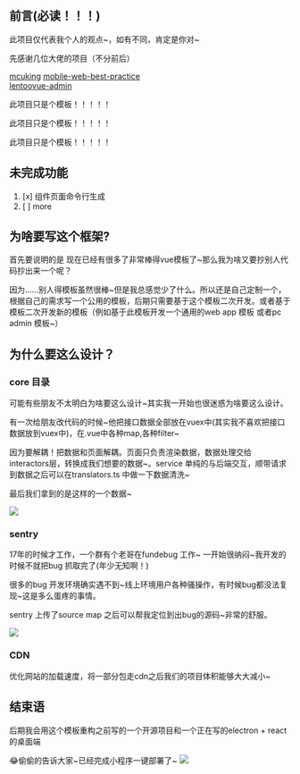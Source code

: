 ## 前言(必读！！！)

此项目仅代表我个人的观点~，如有不同，肯定是你对~

先感谢几位大佬的项目（不分前后）

[mcuking](https://juejin.im/user/5a77ceab6fb9a06351724f2b) [mobile-web-best-practice](https://github.com/mcuking/mobile-web-best-practice)  
[lentoo](https://juejin.im/user/5b11e897f265da6e38191ac1)[vue-admin](https://github.com/lentoo/vue-admin)

此项目只是个模板！！！！！

此项目只是个模板！！！！！

此项目只是个模板！！！！！

## 未完成功能
1. [x] 组件页面命令行生成
2. [ ] more

## 为啥要写这个框架?

首先要说明的是 现在已经有很多了非常棒得vue模板了~那么我为啥又要抄别人代码抄出来一个呢？

因为……别人得模板虽然很棒~但是我总感觉少了什么。所以还是自己定制一个，根据自己的需求写一个公用的模板，后期只需要基于这个模板二次开发。或者基于模板二次开发新的模板（例如基于此模板开发一个通用的web app 模板 或者pc admin 模板~）

## 为什么要这么设计？

### core 目录
可能有些朋友不太明白为啥要这么设计~其实我一开始也很迷惑为啥要这么设计。

有一次给朋友改代码的时候~他把接口数据全部放在vuex中(其实我不喜欢把接口数据放到vuex中)，在.vue中各种map,各种filter~

因为要解耦！把数据和页面解耦。页面只负责渲染数据，数据处理交给interactors层，转换成我们想要的数据~。service 单纯的与后端交互，顺带请求到数据之后可以在translators.ts 中做一下数据清洗~

最后我们拿到的是这样的一个数据~


![](https://user-gold-cdn.xitu.io/2020/4/6/1714e0f642da7062?w=1401&h=335&f=png&s=70500)

### sentry 

17年的时候才工作，一个群有个老哥在fundebug 工作~ 一开始很纳闷~我开发的时候不就把bug 抓取完了(年少无知啊！)

很多的bug 开发环境确实遇不到~线上环境用户各种骚操作，有时候bug都没法复现~这是多么蛋疼的事情。

sentry 上传了source map 之后可以帮我定位到出bug的源码~非常的舒服。

![](https://user-gold-cdn.xitu.io/2020/4/6/1714e105441e0546?w=1590&h=654&f=png&s=81447)

### CDN 

优化网站的加载速度，将一部分包走cdn之后我们的项目体积能够大大减小~


## 结束语

后期我会用这个模板重构之前写的一个开源项目和一个正在写的electron + react的桌面端

😂偷偷的告诉大家~已经完成小程序一键部署了~
![](https://user-gold-cdn.xitu.io/2020/4/6/1714e1e0ee597a9c?w=1606&h=879&f=png&s=60356)

